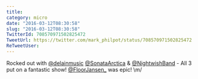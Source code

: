 ```yaml
---
title: 
category: micro
date: "2016-03-12T08:30:58"
slug: "2016-03-12T08:30:58"
TwitterId: 708570971502825472
TweetUrl: https://twitter.com/mark_philpot/status/708570971502825472
ReTweetUser: 
---
```


Rocked out with [@delainmusic](https://twitter.com/delainmusic) [@SonataArctica](https://twitter.com/SonataArctica) &amp; [@NightwishBand](https://twitter.com/NightwishBand) - All 3 put on a fantastic show! [@FloorJansen_](https://twitter.com/FloorJansen_) was epic! \m/